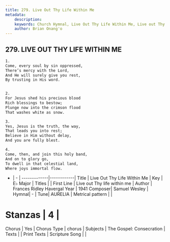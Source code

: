 ```yaml
---
title: 279. Live Out Thy Life Within Me
metadata:
    description: 
    keywords: Church Hymnal, Live Out Thy Life Within Me, Live out Thy life within me, 
    author: Brian Onang'o
---
```



## 279. LIVE OUT THY LIFE WITHIN ME

```txt
1.
Come, every soul by sin oppressed,
There’s mercy with the Lord,
And He will surely give you rest,
By trusting in His word.


2.
For Jesus shed his precious blood
Rich blessings to bestow;
Plunge now into the crimson flood
That washes white as snow.

3.
Yes, Jesus is the truth, the way,
That leads you into rest;
Believe in Him without delay,
And you are fully blest.

4.
Come, then, and join this holy band,
And on to glory go,
To dwell in that celestial land,
Where joys immortal flow.
```

- |   -  |
-------------|------------|
Title | Live Out Thy Life Within Me |
Key | E♭ Major |
Titles |  |
First Line | Live out Thy life within me |
Author | Frances Ridley Havergal
Year | 1941
Composer| Samuel Wesley |
Hymnal|  - |
Tune| AURELIA |
Metrical pattern | |
# Stanzas | 4 |
Chorus | Yes |
Chorus Type | chorus |
Subjects | The Gospel: Consecration |
Texts |  |
Print Texts | 
Scripture Song |  |
  
